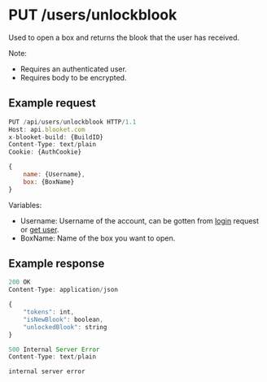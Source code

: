 # PUT /users/unlockblook

Used to open a box and returns the blook that the user has received.

Note:

- Requires an authenticated user.
- Requires body to be encrypted.

## Example request

```js
PUT /api/users/unlockblook HTTP/1.1
Host: api.blooket.com
x-blooket-build: {BuildID}
Content-Type: text/plain
Cookie: {AuthCookie}

{
	name: {Username},
	box: {BoxName}
}
```

Variables:

- Username: Username of the account, can be gotten from [login](../auth/Login.md) request or [get user](./GetUser.md).
- BoxName: Name of the box you want to open.

## Example response

```js
200 OK
Content-Type: application/json

{
	"tokens": int,
	"isNewBlook": boolean,
	"unlockedBlook": string
}
```

```js
500 Internal Server Error
Content-Type: text/plain

internal server error
```
